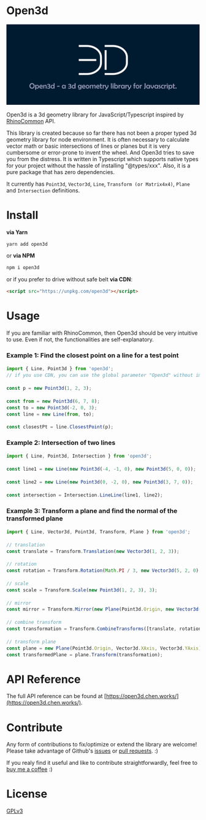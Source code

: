 # Open3d

![banner](https://github.com/ccc159/Open3d/raw/master/assets/open3d_banner.jpg)

Open3d is a 3d geometry library for JavaScript/Typescript inspired by [RhinoCommon](https://developer.rhino3d.com/api/RhinoCommon/html/R_Project_RhinoCommon.htm) API.

This library is created because so far there has not been a proper typed 3d geometry library for node environment. It is often necessary to calculate vector math or basic intersections of lines or planes but it is very cumbersome or error-prone to invent the wheel. And Open3d tries to save you from the distress. It is written in Typescript which supports native types for your project without the hassle of installing "@types/xxx". Also, it is a pure package that has zero dependencies.

It currently has `Point3d`, `Vector3d`, `Line`, `Transform (or Matrix4x4)`, `Plane` and `Intersection` definitions.

# Install

**via Yarn**

```bash
yarn add open3d
```

or **via NPM**

```bash
npm i open3d
```

or if you prefer to drive without safe belt **via CDN**:

```html
<script src="https://unpkg.com/open3d"></script>
```

# Usage

If you are familiar with RhinoCommon, then Open3d should be very intuitive to use. Even if not, the functionalities are self-explanatory.

### Example 1: Find the closest point on a line for a test point

```typescript
import { Line, Point3d } from 'open3d';
// if you use CDN, you can use the global parameter "Open3d" without import, such as "Open3d.Vector"

const p = new Point3d(1, 2, 3);

const from = new Point3d(6, 7, 8);
const to = new Point3d(-2, 0, 3);
const line = new Line(from, to);

const closestPt = line.ClosestPoint(p);
```

### Example 2: Intersection of two lines

```typescript
import { Line, Point3d, Intersection } from 'open3d';

const line1 = new Line(new Point3d(-4, -1, 0), new Point3d(5, 0, 0));

const line2 = new Line(new Point3d(0, -2, 0), new Point3d(3, 7, 0));

const intersection = Intersection.LineLine(line1, line2);
```

### Example 3: Transform a plane and find the normal of the transformed plane

```typescript
import { Line, Vector3d, Point3d, Transform, Plane } from 'open3d';

// translation
const translate = Transform.Translation(new Vector3d(1, 2, 3));

// rotation
const rotation = Transform.Rotation(Math.PI / 3, new Vector3d(5, 2, 0), new Point3d(-2, 2, 9));

// scale
const scale = Transform.Scale(new Point3d(1, 2, 3), 3);

// mirror
const mirror = Transform.Mirror(new Plane(Point3d.Origin, new Vector3d(8, 2, -4), new Vector3d(0, 8, 5)));

// combine transform
const transformation = Transform.CombineTransforms([translate, rotation, scale, mirror]);

// transform plane
const plane = new Plane(Point3d.Origin, Vector3d.XAxis, Vector3d.YAxis);
const transformedPlane = plane.Transform(transformation);
```

# API Reference

The full API reference can be found at [https://open3d.chen.works/](https://open3d.chen.works/).

# Contribute

Any form of contributions to fix/optimize or extend the library are welcome! Please take advantage of Github's [issues](https://github.com/ccc159/open3d/issues) or [pull requests](https://github.com/ccc159/open3d/pulls). :)

If you realy find it useful and like to contribute straightforwardly, feel free to [buy me a coffee](https://www.buymeacoffee.com/ccc159) :)

# License

[GPLv3](./LICENSE.md)
